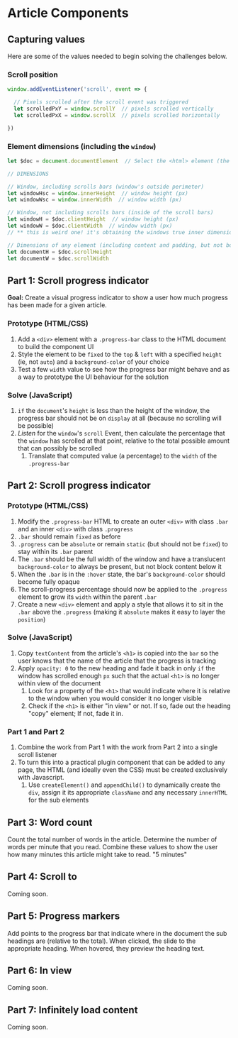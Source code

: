 # Article Components

## Capturing values

Here are some of the values needed to begin solving the challenges below.

### Scroll position

```javascript
window.addEventListener('scroll', event => { 

  // Pixels scrolled after the scroll event was triggered
  let scrolledPxY = window.scrollY  // pixels scrolled vertically
  let scrolledPxX = window.scrollX  // pixels scrolled horizontally

})
```

### Element dimensions (including the `window`)

```javascript
let $doc = document.documentElement  // Select the <html> element (the bigger wrapper there is)

// DIMENSIONS

// Window, including scrolls bars (window's outside perimeter)
let windowHsc = window.innerHeight  // window height (px)
let windowWsc = window.innerWidth  // window width (px) 

// Window, not including scrolls bars (inside of the scroll bars)
let windowH = $doc.clientHeight  // window height (px)
let windowW = $doc.clientWidth  // window width (px)
// ** this is weird one! it's obtaining the windows true inner dimensions via the documentElement

// Dimensions of any element (including content and padding, but not border or margin)
let documentH = $doc.scrollHeight
let documentW = $doc.scrollWidth
```


## Part 1: Scroll progress indicator

**Goal:** Create a visual progress indicator to show a user how much progress has been made for a given article.

### Prototype (HTML/CSS)
1. Add a `<div>` element with a `.progress-bar` class to the HTML document to build the component UI
1. Style the element to be `fixed` to the `top` & `left` with a specified `height` (ie, not `auto`) and a `background-color` of your choice
2. Test a few `width` value to see how the progress bar might behave and as a way to prototype the UI behaviour for the solution

### Solve (JavaScript)
1. `if` the `document`'s `height` is less than the height of the window, the progress bar should not be on `display` at all (because no scrolling will be possible)
2. *Listen* for the `window`'s `scroll` Event, then calculate the percentage that the `window` has scrolled at that point, relative to the total possible amount that can possibly be scrolled
   1. Translate that computed value (a percentage) to the `width` of the `.progress-bar`


## Part 2: Scroll progress indicator

### Prototype (HTML/CSS)
1. Modify the `.progress-bar` HTML to create an outer `<div>` with class `.bar` and an inner `<div>` with class `.progress`
1. `.bar` should remain `fixed` as before
1. `.progress` can be `absolute` or remain `static` (but should not be `fixed`) to stay within its `.bar` parent
1. The `.bar` should be the full width of the window and have a translucent `background-color` to always be present, but not block content below it
1. When the `.bar` is in the `:hover` state, the bar's `background-color` should become fully opaque
1. The scroll-progress percentage should now be applied to the `.progress` element to grow its `width` within the parent `.bar`
1. Create a new `<div>` element and apply a style that allows it to sit in the `.bar` above the `.progress` (making it `absolute` makes it easy to layer the `position`)

### Solve (JavaScript)
1. Copy `textContent` from the article's `<h1>` is copied into the `bar` so the user knows that the name of the article that the progress is tracking
1. Apply `opacity: 0` to the new heading and fade it back in only `if` the window has scrolled enough `px` such that the actual `<h1>` is no longer within view of the document
   1. Look for a property of the `<h1>` that would indicate where it is relative to the window when you would consider it no longer visible
   2. Check if the `<h1>` is either "in view" or not. If so, fade out the heading "copy" element; If not, fade it in.

### Part 1 and Part 2
1. Combine the work from Part 1 with the work from Part 2 into a single scroll listener
1. To turn this into a practical plugin component that can be added to any page, the HTML (and ideally even the CSS) must be created exclusively with Javascript. 
   1. Use `createElement()` and `appendChild()` to dynamically create the `div`, assign it its appropriate `className` and any necessary `innerHTML` for the sub elements

## Part 3: Word count

Count the total number of words in the article. Determine the number of words per minute that you read. Combine these values to show the user how many minutes this article might take to read. "5 minutes"

## Part 4: Scroll to

Coming soon.

## Part 5: Progress markers

Add points to the progress bar that indicate where in the document the sub headings are (relative to the total). When clicked, the slide to the appropriate heading. When hovered, they preview the heading text.

## Part 6: In view

Coming soon.

## Part 7: Infinitely load content

Coming soon.
